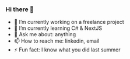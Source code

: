 ### Hi there 👋

- 🔭 I’m currently working on a freelance project
- 🌱 I’m currently learning C# & NextJS
- 💬 Ask me about: anything
- 📫 How to reach me: linkedin, email
- ⚡ Fun fact: I know what you did last summer
